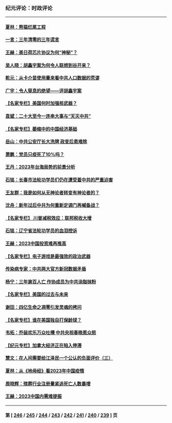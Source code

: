 ### 纪元评论：时政评论
---
#### [夏林：熊猫烂尾工程](../../pages/nsc1025/n13919560.md) 
#### [一言：三年清零的三年谎言](../../pages/nsc1025/n13919376.md) 
#### [王赫：美日荷芯片协议为何“神秘”？](../../pages/nsc1025/n13919259.md) 
#### [吴人晓：胡鑫宇案为何令人联想到谷开来？](../../pages/nsc1025/n13918681.md) 
#### [乾元：从卡介苗使用量来看中共人口数据的荒谬](../../pages/nsc1025/n13919138.md) 
#### [广宇：令人窒息的绝望——评胡鑫宇案](../../pages/nsc1025/n13919056.md) 
#### [【名家专栏】美国何时加强核武器？](../../pages/nsc1025/n13917911.md) 
#### [袁斌：二十大至今一连串大事与“天灭中共”](../../pages/nsc1025/n13918524.md) 
#### [【名家专栏】萎缩中的中国经济基础](../../pages/nsc1025/n13917274.md) 
#### [岳山：中共公安厅长大洗牌 政变后患难除](../../pages/nsc1025/n13918577.md) 
#### [萧鹏：党员只疫死了10%吗？](../../pages/nsc1025/n13918489.md) 
#### [王丹：2023年台海局势的前景分析](../../pages/nsc1025/n13918082.md) 
#### [石铭：长春市法轮功学员们仍在遭受着中共的严重迫害](../../pages/nsc1025/n13918059.md) 
#### [王友群：我是如何从无神论者转变有神论者的？](../../pages/nsc1025/n13917507.md) 
#### [沈舟：新年过后中共为何重新定调门再喊备战？](../../pages/nsc1025/n13917494.md) 
#### [【名家专栏】 川普减税效应：联邦税收大增](../../pages/nsc1025/n13917225.md) 
#### [石铭：辽宁省法轮功学员的血泪控诉](../../pages/nsc1025/n13917162.md) 
#### [王赫：2023中国投资难再推高](../../pages/nsc1025/n13916913.md) 
#### [【名家专栏】电子游戏是最强效的政治武器](../../pages/nsc1025/n13915397.md) 
#### [传染病专家：中共两大官方新冠数据矛盾](../../pages/nsc1025/n13915759.md) 
#### [杨宁：三年逾百人亡 作协成员为中共涂脂抹粉](../../pages/nsc1025/n13916855.md) 
#### [【名家专栏】美国的过去与未来](../../pages/nsc1025/n13913286.md) 
#### [谢田：四亿生命之凋零引发灵魂的拷问](../../pages/nsc1025/n13916278.md) 
#### [【名家专栏】谁在美国独自打保龄球？](../../pages/nsc1025/n13916067.md) 
#### [韦拓：乔装欢乐万众吐槽 中共央视春晚惹众怒](../../pages/nsc1025/n13916231.md) 
#### [【纪元专栏】加拿大经济正在陷入停滞](../../pages/nsc1025/n13916213.md) 
#### [慧文：在人间需要给江泽民一个公认的负面评价（三）](../../pages/nsc1025/n13916214.md) 
#### [夏林：从《地母经》看2023年中国疫情](../../pages/nsc1025/n13916202.md) 
#### [周晓辉：殡葬行业注册量紧追死亡人数暴增](../../pages/nsc1025/n13916174.md) 
#### [王赫：2023中国内需难提振](../../pages/nsc1025/n13915853.md) 

---
#### 第 [ [246](./246.md) / [245](./245.md) / [244](./244.md) / [243](./243.md) / [242](./242.md) / [241](./241.md) / [240](./240.md) / [239](./239.md) ] 页
